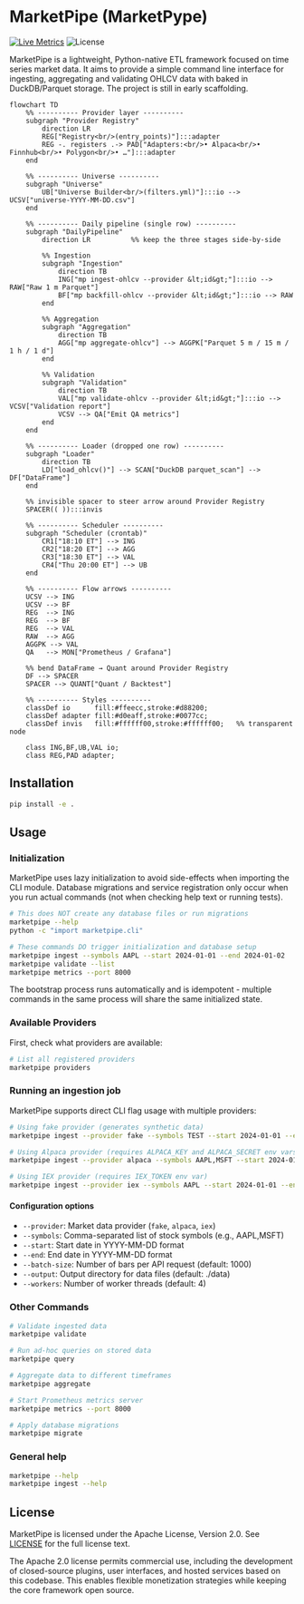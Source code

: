 # MarketPipe (MarketPype)

[![Live Metrics](https://img.shields.io/badge/Live%20Metrics-online-brightgreen)](docs/pipeline.md#metrics)
![License](https://img.shields.io/badge/License-Apache%202.0-blue.svg)

MarketPipe is a lightweight, Python-native ETL framework focused on time
series market data.  It aims to provide a simple command line interface
for ingesting, aggregating and validating OHLCV data with baked in
DuckDB/Parquet storage.  The project is still in early scaffolding.

```mermaid
flowchart TD
    %% ---------- Provider layer ----------
    subgraph "Provider Registry"
        direction LR
        REG["Registry<br/>(entry_points)"]:::adapter
        REG -. registers .-> PAD["Adapters:<br/>• Alpaca<br/>• Finnhub<br/>• Polygon<br/>• …"]:::adapter
    end

    %% ---------- Universe ----------
    subgraph "Universe"
        UB["Universe Builder<br/>(filters.yml)"]:::io --> UCSV["universe-YYYY-MM-DD.csv"]
    end

    %% ---------- Daily pipeline (single row) ----------
    subgraph "DailyPipeline"
        direction LR          %% keep the three stages side-by-side

        %% Ingestion
        subgraph "Ingestion"
            direction TB
            ING["mp ingest-ohlcv --provider &lt;id&gt;"]:::io --> RAW["Raw 1 m Parquet"]
            BF["mp backfill-ohlcv --provider &lt;id&gt;"]:::io --> RAW
        end

        %% Aggregation
        subgraph "Aggregation"
            direction TB
            AGG["mp aggregate-ohlcv"] --> AGGPK["Parquet 5 m / 15 m / 1 h / 1 d"]
        end

        %% Validation
        subgraph "Validation"
            direction TB
            VAL["mp validate-ohlcv --provider &lt;id&gt;"]:::io --> VCSV["Validation report"]
            VCSV --> QA["Emit QA metrics"]
        end
    end

    %% ---------- Loader (dropped one row) ----------
    subgraph "Loader"
        direction TB
        LD["load_ohlcv()"] --> SCAN["DuckDB parquet_scan"] --> DF["DataFrame"]
    end

    %% invisible spacer to steer arrow around Provider Registry
    SPACER(( )):::invis

    %% ---------- Scheduler ----------
    subgraph "Scheduler (crontab)"
        CR1["18:10 ET"] --> ING
        CR2["18:20 ET"] --> AGG
        CR3["18:30 ET"] --> VAL
        CR4["Thu 20:00 ET"] --> UB
    end

    %% ---------- Flow arrows ----------
    UCSV --> ING
    UCSV --> BF
    REG  --> ING
    REG  --> BF
    REG  --> VAL
    RAW  --> AGG
    AGGPK --> VAL
    QA   --> MON["Prometheus / Grafana"]

    %% bend DataFrame → Quant around Provider Registry
    DF --> SPACER
    SPACER --> QUANT["Quant / Backtest"]

    %% ---------- Styles ----------
    classDef io      fill:#ffeecc,stroke:#d88200;
    classDef adapter fill:#d0eaff,stroke:#0077cc;
    classDef invis   fill:#ffffff00,stroke:#ffffff00;   %% transparent node

    class ING,BF,UB,VAL io;
    class REG,PAD adapter;

```

## Installation

```bash
pip install -e .
```

## Usage

### Initialization

MarketPipe uses lazy initialization to avoid side-effects when importing the CLI module. Database migrations and service registration only occur when you run actual commands (not when checking help text or running tests).

```bash
# This does NOT create any database files or run migrations
marketpipe --help
python -c "import marketpipe.cli"

# These commands DO trigger initialization and database setup
marketpipe ingest --symbols AAPL --start 2024-01-01 --end 2024-01-02
marketpipe validate --list
marketpipe metrics --port 8000
```

The bootstrap process runs automatically and is idempotent - multiple commands in the same process will share the same initialized state.

### Available Providers

First, check what providers are available:

```bash
# List all registered providers
marketpipe providers
```

### Running an ingestion job

MarketPipe supports direct CLI flag usage with multiple providers:

```bash
# Using fake provider (generates synthetic data)
marketpipe ingest --provider fake --symbols TEST --start 2024-01-01 --end 2024-01-02 --batch-size 10

# Using Alpaca provider (requires ALPACA_KEY and ALPACA_SECRET env vars)
marketpipe ingest --provider alpaca --symbols AAPL,MSFT --start 2024-01-01 --end 2024-01-02 --batch-size 1000

# Using IEX provider (requires IEX_TOKEN env var)
marketpipe ingest --provider iex --symbols AAPL --start 2024-01-01 --end 2024-01-02 --batch-size 500
```

#### Configuration options

- `--provider`: Market data provider (`fake`, `alpaca`, `iex`)
- `--symbols`: Comma-separated list of stock symbols (e.g., AAPL,MSFT)  
- `--start`: Start date in YYYY-MM-DD format
- `--end`: End date in YYYY-MM-DD format
- `--batch-size`: Number of bars per API request (default: 1000)
- `--output`: Output directory for data files (default: ./data)
- `--workers`: Number of worker threads (default: 4)

### Other Commands

```bash
# Validate ingested data
marketpipe validate

# Run ad-hoc queries on stored data
marketpipe query

# Aggregate data to different timeframes
marketpipe aggregate

# Start Prometheus metrics server
marketpipe metrics --port 8000

# Apply database migrations
marketpipe migrate
```

### General help

```bash
marketpipe --help
marketpipe ingest --help
```

## License

MarketPipe is licensed under the Apache License, Version 2.0. See [LICENSE](LICENSE) for the full license text.

The Apache 2.0 license permits commercial use, including the development of closed-source plugins, user interfaces, and hosted services based on this codebase. This enables flexible monetization strategies while keeping the core framework open source.
